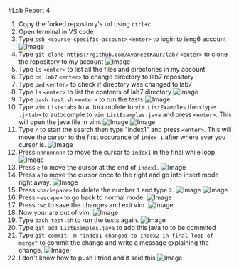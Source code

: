 #Lab Report 4

1. Copy the forked repository's url using `ctrl+c`
2. Open terminal in VS code
3. Type `ssh <course-specific-account>` `<enter>` to login to ieng6 account ![Image](lab7_1.png)
4. Type `git clone https://github.com/AvaneetKaur/lab7` `<enter>` to clone the repository to my account ![Image](lab7_2.png)
5. Type `ls` `<enter>` to list all the files and directories in my account
6. Type `cd lab7` `<enter>` to change directory to lab7 repository
7. Type `pwd` `<enter>` to check if directory was changed to lab7
8. Type `ls` `<enter>` to list the contents of lab7 directory ![Image](lab7_3.png)
9. Type `bash test.sh` `<enter>` to run the tests ![Image](lab7_4.png)
10. Type `vim List<tab>` to autocomplete to `vim ListExamples` then type `.j<tab>` to autocomple to `vim ListExamples.java` and press `<enter>`. This   will open the java file in vim. ![Image](lab7_5.png) ![Image](lab7_6.png)
11. Type `/` to start the search then type "index1" and press `<enter>`. This will move the cursor to the first occurance of `index 1` after where ever you cursor is. ![Image](lab7_7.png)
12. Press `nnnnnnnnn` to move the cursor to `index1` in the final while loop. ![Image](lab7_8.png)
13. Press `e` to move the cursor at the end of `index1`. ![Image](lab7_9.png)
14. Press `a` to move the cursor once to the right and go into insert mode right away. ![Image](lab7_10.png)
15. Press `<backspace>` to delete the number `1` and type `2`. ![Image](lab7_11.png) ![Image](lab7_12.png)
16. Press `<escape>` to go back to normal mode. ![Image](lab7_13.png)
17. Press `:wq` to save the changes and exit vim. ![Image](lab7_14.png)
18. Now your are out of vim. ![Image](lab7_15.png)
19. Type `bash test.sh` to run the tests again. ![Image](lab7_16.png)
20. Type `git add ListExamples.java` to add this java to to be commited
21. Type `git commit -m "index1 changed to index2 in final loop of merge"` to commit the change and write a message explaining the change. ![Image](lab7_17.png)
22. I don't know how to push I tried and it said this ![Image](lab7_18.png) 



